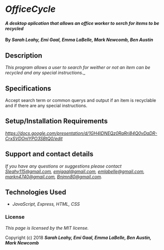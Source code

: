 # _OfficeCycle_

#### _A desktop aplication that allows an office worker to serch for items to be recycled_

#### By _**Sarah Leahy, Emi Gaal, Emma LaBelle, Mark Newcomb, Ben Austin**_

## Description

_This program allows a user to search for weither or not an item can be recycled and any special instructions.__

## Specifications

Accept search term or common querys and output if an item is recyclable and if there are any special instructions. 


## Setup/Installation Requirements
 _https://docs.google.com/presentation/d/1GH4IDNEQz0RaRri84Q0vDaDR-CrxSVDOnIYPO3SBtQ0/edit_

## Support and contact details

_If you have any questions or suggestions please contact Sleahy115@gmail.com, emigaal@gmail.com, emlabelle@gmail.com, markn4740@gmail.com, Bnjmn80@gmail.com._

## Technologies Used

* _JavaScript, Express, HTML, CSS_

### License

*This page is licensed by the MIT license.*

Copyright (c) 2018 **_Sarah Leahy, Emi Gaal, Emma LaBelle, Ben Austin, Mark Newcomb_**